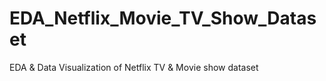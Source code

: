 # EDA_Netflix_Movie_TV_Show_Dataset
EDA &amp; Data Visualization of Netflix TV &amp; Movie show dataset
